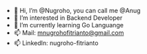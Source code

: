 - 👋 Hi, I’m @Nugroho, you can call me @Anug
- 👀 I’m interested in Backend Developer
- 🌱 I’m currently learning Go Languange
- 📫 Mail: mnugrohofitrianto@gmail.com
- 📫 LinkedIn: nugroho-fitrianto

<!---
Anu-G/Anu-G is a ✨ special ✨ repository because its `README.md` (this file) appears on your GitHub profile.
You can click the Preview link to take a look at your changes.
--->
